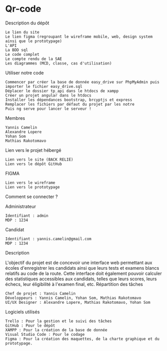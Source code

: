 # Qr-code

Description du dépôt

    Le lien du site
    Le lien figma (regroupant le wireframe mobile, web, design system ainsi que le prototypage)
    L'API
    La BDD sql
    Le code complet
    Le compte rendu de la SAE
    Les diagrammes (MCD, classe, cas d'utilisation)

Utiliser notre code

    Commencer par créer la base de donnée easy_drive sur PhpMyAdmin puis importer le fichier easy_drive.sql
    Déplacer le dossier tp_api dans le htdocs de xampp
    Créer un projet angular dans le htdocs
    Installer les dépendances bootstrap, brcyptjs et express
    Remplacer les fichiers par défaut du projet par les notre
    Puis ng serve pour lancer le serveur !

Membres

    Yannis Camelin
    Alexandre Lopere
    Yohan Som
    Mathias Rakotomavo

Lien vers le projet hébergé

    Lien vers le site (BACK RELIÉ)
    Lien vers le dépôt GitHub

FIGMA

    Lien vers le wireframe
    Lien vers le prototypage

Comment se connecter ?

Administrateur

    Identifiant : admin
    MDP : 1234

Candidat

    Identifiant : yannis.camelin@gmail.com
    MDP : 1234

Description

L'objectif du projet est de concevoir une interface web permettant aux écoles d'enregistrer les candidats ainsi que leurs tests et examens blancs relatifs au code de la route. Cette interface doit également pouvoir calculer des statistiques accessibles aux candidats, telles que leurs scores, leurs échecs, leur éligibilité à l'examen final, etc.
Répartition des tâches

    Chef de projet : Yannis Camelin
    Développeurs : Yannis Camelin, Yohan Som, Mathias Rakotomavo
    UI/UX Designer : Alexandre Lopere, Mathias Rakotomavo, Yohan Som

Logiciels utilisés

    Trello : Pour la gestion et le suivi des tâches
    GitHub : Pour le dépôt
    XAMPP : Pour la création de la base de donnée
    Visual Studio Code : Pour le codage
    Figma : Pour la création des maquettes, de la charte graphique et du prototypage.
